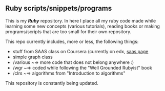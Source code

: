 ## Ruby scripts/snippets/programs

This is my ***Ruby*** repository. In here I place all my ruby code made while learning some new concepts (various tutorials), reading books or making programs/scripts that are too small for their own repository.

This repo currently includes, more or less, the following things:

- stuff from SAAS class on Coursera (currently on edx, [saas page](https://www.edx.org/course/uc-berkeley/cs-169-1x/software-service/993)
- simple graph class
- /various ~=> more code that does not belong anywhere :)
- /wgr ~=> coded while following the "Well Grounded Rubyist" book
- /clrs ~=> algorithms from "Introduction to algorithms"


This repository is constantly being updated.
